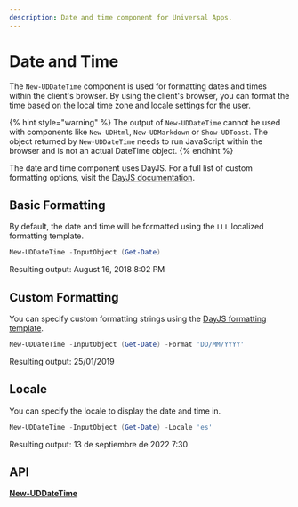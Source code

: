 ```yaml
---
description: Date and time component for Universal Apps.
---
```


# Date and Time

The `New-UDDateTime` component is used for formatting dates and times within the client's browser. By using the client's browser, you can format the time based on the local time zone and locale settings for the user.

{% hint style="warning" %}
The output of `New-UDDateTime` cannot be used with components like `New-UDHtml`, `New-UDMarkdown` or `Show-UDToast`. The object returned by `New-UDDateTime` needs to run JavaScript within the browser and is not an actual DateTime object.
{% endhint %}

The date and time component uses DayJS. For a full list of custom formatting options, visit the [DayJS documentation](https://day.js.org/docs/en/display/format).

## Basic Formatting

By default, the date and time will be formatted using the `LLL` localized formatting template.

```powershell
New-UDDateTime -InputObject (Get-Date)
```

Resulting output: August 16, 2018 8:02 PM

## Custom Formatting

You can specify custom formatting strings using the [DayJS formatting template](https://day.js.org/docs/en/display/format).

```powershell
New-UDDateTime -InputObject (Get-Date) -Format 'DD/MM/YYYY'
```

Resulting output: 25/01/2019

## Locale

You can specify the locale to display the date and time in.

```powershell
New-UDDateTime -InputObject (Get-Date) -Locale 'es'
```

Resulting output: 13 de septiembre de 2022 7:30

## API

[**New-UDDateTime**](https://github.com/ironmansoftware/universal-docs/blob/v5/cmdlets/New-UDDateTime.txt)
